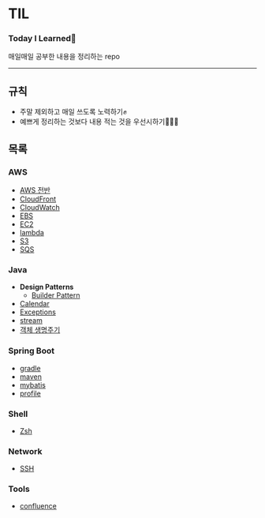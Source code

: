 # TIL

### Today I Learned🌷
매일매일 공부한 내용을 정리하는 repo

---

## 규칙
* 주말 제외하고 매일 쓰도록 노력하기✊
* 예쁘게 정리하는 것보다 내용 적는 것을 우선시하기👩🏻‍💻

## 목록

### AWS
* [AWS 전반](/aws/aws.md)
* [CloudFront](/aws/cloudfront.md)
* [CloudWatch](/aws/cloudwatch.md)
* [EBS](/aws/ebs.md)
* [EC2](/aws/ec2.md)
* [lambda](/aws/lambda.md)
* [S3](/aws/s3.md)
* [SQS](/aws/sqs.md)

### Java
* **Design Patterns**
    * [Builder Pattern](/java/design-pattern/builder-pattern.md)
* [Calendar](/java/calendar.md)
* [Exceptions](/java/exceptions.md)
* [stream](/java/stream.md)
* [객체 생명주기](/java/life-cycle-of-objects.md)

### Spring Boot
* [gradle](/spring-boot/gradle.md)
* [maven](/spring-boot/maven.md)
* [mybatis](/spring-boot/mybatis.md)
* [profile](/spring-boot/profile.md)

### Shell
* [Zsh](/shell/zsh.md)

### Network
* [SSH](/network/ssh.md)

### Tools
* [confluence](/atlassian/confluence.md)
